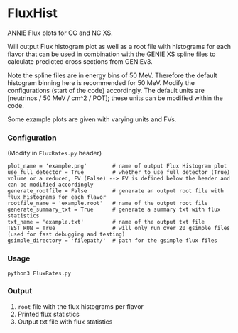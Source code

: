 # FluxHist
ANNIE Flux plots for CC and NC XS.

Will output Flux histogram plot as well as a root file with histograms for each flavor that can be used in combination with the GENIE XS spline files to calculate predicted cross sections from GENIEv3.

Note the spline files are in energy bins of 50 MeV. Therefore the default histogram binning here is recommended for 50 MeV. Modify the configurations (start of the code) accordingly. The default units are [neutrinos / 50 MeV / cm^2 / POT]; these units can be modified within the code.

Some example plots are given with varying units and FVs.

### Configuration
(Modify in `FluxRates.py` header)
```
plot_name = 'example.png'        # name of output Flux Histogram plot
use_full_detector = True         # whether to use full detector (True) volume or a reduced, FV (False) --> FV is defined below the header and can be modified accordingly
generate_rootfile = False        # generate an output root file with flux histograms for each flavor
rootfile_name = 'example.root'   # name of the output root file
generate_summary_txt = True      # generate a summary txt with flux statistics
txt_name = 'example.txt'         # name of the output txt file
TEST_RUN = True                  # will only run over 20 gsimple files (used for fast debugging and testing)
gsimple_directory = 'filepath/'  # path for the gsimple flux files
```

### Usage
`python3 FluxRates.py`

### Output
1. `root` file with the flux histograms per flavor
2. Printed flux statistics
3. Output txt file with flux statistics
